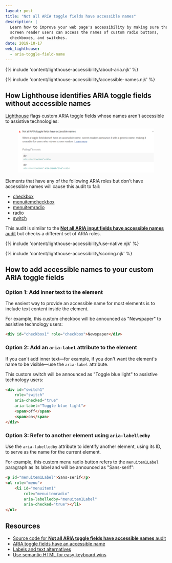 ```yaml
---
layout: post
title: "Not all ARIA toggle fields have accessible names"
description: |
  Learn how to improve your web page's accessibility by making sure that
  screen reader users can access the names of custom radio buttons,
  checkboxes, and switches.
date: 2019-10-17
web_lighthouse:
  - aria-toggle-field-name
---
```


{% include 'content/lighthouse-accessibility/about-aria.njk' %}

{% include 'content/lighthouse-accessibility/accessible-names.njk' %}

## How Lighthouse identifies ARIA toggle fields without accessible names

[Lighthouse](https://developers.google.com/web/tools/lighthouse/)
flags custom ARIA toggle fields whose names
aren't accessible to assistive technologies:

<figure class="w-figure">
  <img class="w-screenshot" src="aria-toggle-field-name.png"
    alt="Lighthouse audit showing custom toggle elements without accessible names">
</figure>

Elements that have any of the following ARIA roles
but don't have accessible names will cause this audit to fail:
- <a href="https://www.w3.org/TR/wai-aria-practices-1.1/#checkbox" rel="noopener">checkbox</a>
- <a href="https://www.w3.org/TR/wai-aria-1.1/#menuitemcheckbox" rel="noopener">menuitemcheckbox</a>
- <a href="https://www.w3.org/TR/wai-aria-1.1/#menuitemradio" rel="noopener">menuitemradio</a>
- <a href="https://www.w3.org/TR/wai-aria-1.1/#radio" rel="noopener">radio</a>
- <a href="https://www.w3.org/TR/wai-aria-1.1/#switch" rel="noopener">switch</a>

This audit is similar to the
[**Not all ARIA input fields have accessible names** audit](/aria-input-field-name)
but checks a different set of ARIA roles.

{% include 'content/lighthouse-accessibility/use-native.njk' %}

{% include 'content/lighthouse-accessibility/scoring.njk' %}

## How to add accessible names to your custom ARIA toggle fields

### Option 1: Add inner text to the element

The easiest way to provide an accessible name for most elements
is to include text content inside the element.

For example, this custom checkbox will be announced as "Newspaper"
to assistive technology users:

```html
<div id="checkbox1" role="checkbox">Newspaper</div>
```

### Option 2: Add an `aria-label` attribute to the element
If you can't add inner text—for example, if you don't want
the element's name to be visible—use
the `aria-label` attribute.

This custom switch will be announced as "Toggle blue light"
to assistive technology users:

```html
<div id="switch1"
    role="switch"
    aria-checked="true"
    aria-label="Toggle blue light">
    <span>off</span>
    <span>on</span>
</div>
```

### Option 3: Refer to another element using `aria-labelledby`

Use the `aria-labelledby` attribute to identify another element, using its ID,
to serve as the name for the current element.

For example, this custom menu radio button refers to the `menuitem1Label` paragraph
as its label and will be announced as "Sans-serif":

```html
<p id="menuitem1Label">Sans-serif</p>
<ul role="menu">
    <li id="menuitem1"
        role="menuitemradio"
        aria-labelledby="menuitem1Label"
        aria-checked="true"></li>
</ul>
```

## Resources
- <a href="https://github.com/GoogleChrome/lighthouse/blob/master/lighthouse-core/audits/accessibility/aria-toggle-field-name.js" rel="noopener">Source code for **Not all ARIA toggle fields have accessible names** audit</a>
- <a href="https://dequeuniversity.com/rules/axe/3.3/aria-toggle-field-label" rel="noopener">ARIA toggle fields have an accessible name</a>
- [Labels and text alternatives](/labels-and-text-alternatives)
- [Use semantic HTML for easy keyboard wins](/use-semantic-html)
